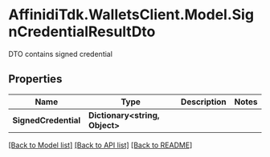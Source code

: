 # AffinidiTdk.WalletsClient.Model.SignCredentialResultDto
DTO contains signed credential

## Properties

Name | Type | Description | Notes
------------ | ------------- | ------------- | -------------
**SignedCredential** | **Dictionary&lt;string, Object&gt;** |  | 

[[Back to Model list]](../README.md#documentation-for-models) [[Back to API list]](../README.md#documentation-for-api-endpoints) [[Back to README]](../README.md)

